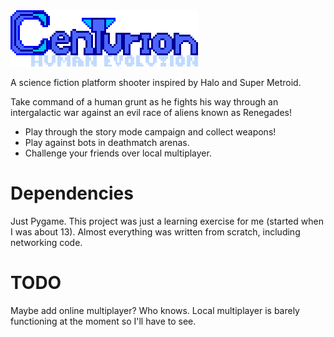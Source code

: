 <img src="./data/imgs/menu/logo.png" alt="Centurion" width="300"/>

A science fiction platform shooter inspired by Halo and Super Metroid.

Take command of a human grunt as he fights his way through an intergalactic war against an evil race of aliens known as Renegades!
- Play through the story mode campaign and collect weapons!
- Play against bots in deathmatch arenas.
- Challenge your friends over local multiplayer.

# Dependencies

Just Pygame. This project was just a learning exercise for me (started when I was about 13).
Almost everything was written from scratch, including networking code.

# TODO

Maybe add online multiplayer? Who knows. Local multiplayer is barely functioning at the moment so I'll have to see.